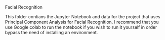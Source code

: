 Facial Recognition

This folder contians the Jupyter Notebook and data for the project that uses Principal Component Analysis for Facial Recognition. I recommend that you use Google colab to run the notebook if you wish to run it yourself in order bypass the need of installing an environment.

